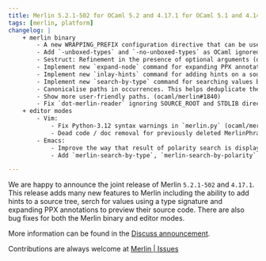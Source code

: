 ```yaml
---
title: Merlin 5.2.1-502 for OCaml 5.2 and 4.17.1 for OCaml 5.1 and 4.14
tags: [merlin, platform]
changelog: |
    + merlin binary
        - A new WRAPPING_PREFIX configuration directive that can be used to tell Merlin what to append to the current unit name in the presence of wrapping (ocaml/merlin#1788)
        - Add `-unboxed-types` and `-no-unboxed-types` as OCaml ignored flags (ocaml/merlin#1795, fixes ocaml/merlin#1794)
        - Sestruct: Refinement in the presence of optional arguments (ocaml/merlin#1800 ocaml/merlin#1807, fixes ocaml/merlin#1770)
        - Implement new `expand-node` command for expanding PPX annotations (ocaml/merlin#1745)
        - Implement new `inlay-hints` command for adding hints on a source tree (ocaml/merlin#1812)
        - Implement new `search-by-type` command for searching values by types (ocaml/merlin#1828)
        - Canonicalise paths in occurrences. This helps deduplicate the results and
        - Show more user-friendly paths. (ocaml/merlin#1840)
        - Fix `dot-merlin-reader` ignoring SOURCE_ROOT and STDLIB directives (ocaml/merlin#1839, ocaml/merlin#1803)
    + editor modes
        - Vim: 
            - Fix Python-3.12 syntax warnings in `merlin.py` (ocaml/merlin#1798)
            - Dead code / doc removal for previously deleted MerlinPhrase command (ocaml/merlin#1804)
        - Emacs: 
            - Improve the way that result of polarity search is displayed (#1814)
            - Add `merlin-search-by-type`, `merlin-search-by-polarity` and change the behaviour of `merlin-search` to switch between by-type or by-polarity depending on the query (ocaml/merlin#1828)

---
```


We are happy to announce the joint release of Merlin `5.2.1-502` and `4.17.1`. This release adds many new features to Merlin including the ability to add hints to a source tree, serch for values using a type signature and expanding PPX annotations to preview their source code. There are also bug fixes for both the Merlin binary and editor modes. 

More information can be found in the [Discuss announcement](https://discuss.ocaml.org/t/ann-new-release-of-merlin/15358).

Contributions are always welcome at [Merlin | Issues](https://github.com/ocaml/merlin/issues)
